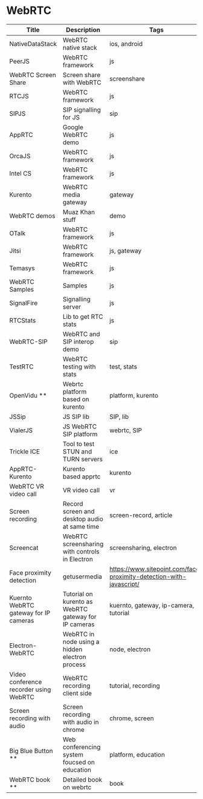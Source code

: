 # WebRTC

Title | Description | Tags | Link
------------ | ------------- | ---------- | --------------
NativeDataStack | WebRTC native stack | ios, android | http://www.meshcommander.com/webrtc
PeerJS | WebRTC framework | js | http://peerjs.com/
WebRTC Screen Share | Screen share with WebRTC | screenshare | https://github.com/emannion/webrtc-screen-share
RTCJS | WebRTC framework | js | http://rtc.io/index.html
SIPJS | SIP signalling for JS | sip | http://sipjs.com/
AppRTC | Google WebRTC demo | js | https://github.com/webrtc/apprtc
OrcaJS | WebRTC framework | js | http://www.orcajs.org/index.html
Intel CS | WebRTC framework | js | https://software.intel.com/en-us/webrtc-sdk
Kurento | WebRTC media gateway | gateway | http://www.kurento.org/
WebRTC demos | Muaz Khan stuff | demo | https://github.com/muaz-khan/WebRTC-Experiment
OTalk | WebRTC framework | js | http://otalk.org/
Jitsi | WebRTC framework | js, gateway | https://jitsi.org/
Temasys | WebRTC framework | js | https://temasys.github.io/
WebRTC Samples | Samples | js | https://github.com/webrtc/samples
SignalFire | Signalling server | js | https://github.com/MichielvdVelde/signal-fire
RTCStats | Lib to get RTC stats | js | https://github.com/opentok/rtcstats
WebRTC-SIP | WebRTC and SIP interop demo | sip | https://webrtc.ventures/2018/03/webrtc-sip-the-demo/
TestRTC | WebRTC testing with stats | test, stats | https://github.com/webrtc/testrtc
OpenVidu ** | Webrtc platform based on kurento | platform, kurento | https://openvidu.io/
JSSip | JS SIP lib | SIP, lib | http://jssip.net/
VialerJS | JS WebRTC SIP platform | webrtc, SIP | https://github.com/vialer/vialer-js
Trickle ICE | Tool to test STUN and TURN servers | ice | https://webrtc.github.io/samples/src/content/peerconnection/trickle-ice/
AppRTC-Kurento | Kurento based apprtc | kurento | https://github.com/inspiraluna/AppRTC-Kurento
WebRTC VR video call | VR video call | vr | https://webrtchacks.com/webrtc-meets-webvr
Screen recording | Record screen and desktop audio at same time | screen-record, article | https://paul.kinlan.me/screen-recorderrecording-microphone-and-the-desktop-audio-at-the-same-time/
Screencat | WebRTC screensharing with controls in Electron | screensharing, electron | https://github.com/maxogden/screencat
Face proximity detection | getusermedia | https://www.sitepoint.com/face-proximity-detection-with-javascript/
Kuernto WebRTC gateway for IP cameras | Tutorial on kurento as WebRTC gateway for IP cameras | kuernto, gateway, ip-camera, tutorial | https://www.kurento.org/blog/kurento-webrtc-gateway-ip-cameras
Electron-WebRTC | WebRTC in node using a hidden electron process | node, electron | https://github.com/mappum/electron-webrtc
Video conference recorder using WebRTC | WebRTC recording client side | tutorial, recording | https://forio.com/about/blog/create-video-conference-recorder-using-webrtc/
Screen recording with audio | Screen recording with audio in chrome | chrome, screen | https://blog.addpipe.com/screen-recording-with-system-sounds-in-chrome/
Big Blue Button ** | Web conferencing system foucsed on education | platform, education | https://github.com/bigbluebutton/bigbluebutton
WebRTC book ** | Detailed book on webrtc | book | https://webrtcforthecurious.com/
